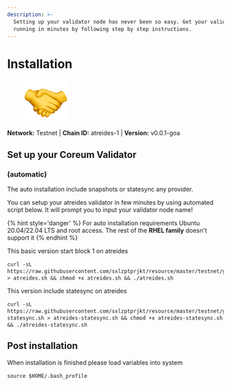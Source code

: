 ```yaml
---
description: >-
  Setting up your validator node has never been so easy. Get your validator
  running in minutes by following step by step instructions.
---
```


# Installation

<figure><img src="../../../.gitbook/assets/atreides.png" alt=""><figcaption></figcaption></figure>

**Network:** Testnet | **Chain ID:** atreides-1 | **Version:** v0.0.1-goa

## Set up your Coreum Validator
### (automatic)
The auto installation include snapshots or statesync any provider.

You can setup your atreides validator in few minutes by using automated script below. It will prompt you to input your validator node name!

{% hint style='danger' %}
For auto installation requirements Ubuntu 20.04/22.04 LTS and root access. The rest of the **RHEL family** doesn't support it
{% endhint %}

This basic version start block 1 on atreides
```
curl -sL https://raw.githubusercontent.com/sxlzptprjkt/resource/master/testnet/goa/atreides/atreides.sh > atreides.sh && chmod +x atreides.sh && ./atreides.sh
```
This version include statesync on atreides
```
curl -sL https://raw.githubusercontent.com/sxlzptprjkt/resource/master/testnet/goa/atreides/atreides-statesync.sh > atreides-statesync.sh && chmod +x atreides-statesync.sh && ./atreides-statesync.sh
```
## Post installation

When installation is finished please load variables into system
```
source $HOME/.bash_profile
```
